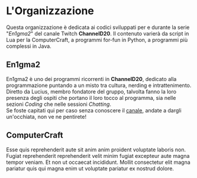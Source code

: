 # L'Organizzazione
Questa organizzazione è dedicata ai codici sviluppati per e durante la serie "*En1gma2*" del canale Twitch **ChannelD20**. Il contenuto varierà da script in Lua per la ComputerCraft, a programmi for-fun in Python, a programmi più complessi in Java.

## En1gma2
En1gma2 è uno dei programmi ricorrenti in **ChannelD20**, dedicato alla programmazione puntando a un misto tra cultura, nerding e intrattenimento.   
Diretto da Lucius, membro fondatore del gruppo, talvolta fanno la loro presenza degli ospiti che portano il loro tocco al programma, sia nelle sezioni *Coding* che nelle sessioni *Chatting*.   
Se foste capitati qui per caso senza conoscere il [canale](https://twitch.tv/channeld20), andate a dargli un'occhiata, non ve ne pentirete!   

## ComputerCraft
Esse quis reprehenderit aute sit anim anim proident voluptate laboris non. Fugiat reprehenderit reprehenderit velit minim fugiat excepteur aute magna tempor veniam. Et non ut occaecat incididunt. Mollit consectetur elit magna pariatur quis qui magna enim ut voluptate pariatur ex nostrud dolore.
